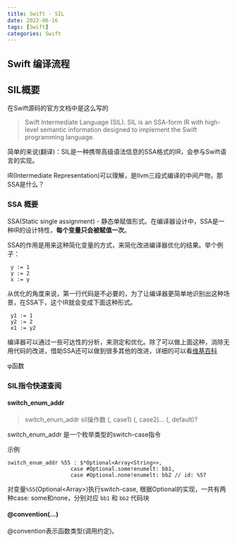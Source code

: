 ```yaml
---
title: Swift - SIL
date: 2022-06-16
tags: [Swift]
categories: Swift
---
```



## Swift 编译流程

## SIL概要

在Swift源码的官方文档中是这么写的
> Swift Intermediate Language (SIL). SIL is an SSA-form IR with high-level semantic information designed to implement
the Swift programming language.

简单的来说(翻译)：SIL是一种携带高级语法信息的SSA格式的IR，会参与Swift语言的实现。

IR(Intermediate Representation)可以理解，是llvm三段式编译的中间产物，那SSA是什么？

### SSA 概要

SSA(Static single assignment) - 静态单赋值形式。在编译器设计中，SSA是一种IR的设计特性，**每个变量只会被赋值一次**。

SSA的作用是用来这种简化变量的方式，来简化改进编译器优化的结果。举个例子：

```
 y := 1
 y := 2
 x := y
```

从优化的角度来说，第一行代码是不必要的，为了让编译器更简单地识别出这种场景，在SSA下，这个IR就会变成下面这种形式。

```
 y1 := 1
 y2 := 2
 x1 := y2
```

编译器可以通过一些可达性的分析，来测定和优化。除了可以做上面这种，消除无用代码的改进，借助SSA还可以做到很多其他的改进，详细的可以看[维基百科](https://zh.wikipedia.org/wiki/%E9%9D%99%E6%80%81%E5%8D%95%E8%B5%8B%E5%80%BC%E5%BD%A2%E5%BC%8F)

φ函数

### SIL指令快速查阅


#### switch_enum_addr

> switch_enum_addr sil操作数 (, case1) (, case2)... (, default)?

switch_enum_addr 是一个枚举类型的switch-case指令

示例
```
switch_enum_addr %55 : $*Optional<Array<String>>, 
                    case #Optional.some!enumelt: bb1, 
                    case #Optional.none!enumelt: bb2 // id: %57
```

对变量`%55`(Optional<Array<String>>)执行switch-case, 根据Optional的实现，一共有两种case: some和none，分别对应 `bb1` 和 `bb2` 代码块


#### @convention(...)
@convention表示函数类型(调用约定)。